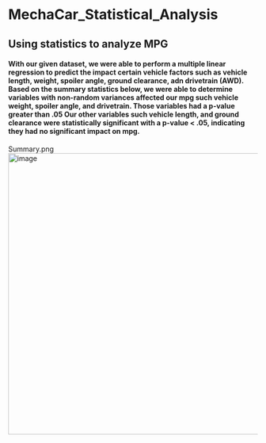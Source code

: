 # MechaCar_Statistical_Analysis

## Using statistics to analyze MPG
#### With our given dataset, we were able to perform a multiple linear regression to predict the impact certain vehicle factors such as vehicle length, weight, spoiler angle, ground clearance, adn drivetrain (AWD). Based on the summary statistics below, we were able to determine variables with non-random variances affected our mpg such vehicle weight, spoiler angle, and drivetrain. Those variables had a p-value greater than .05 Our other variables such vehicle length, and ground clearance were statistically significant with a p-value < .05, indicating they had no significant impact on mpg.
Summary.png<img width="568" alt="image" src="https://user-images.githubusercontent.com/111030781/214209994-163bd2ab-5f68-4c8b-acc0-764ebf41dccd.png">
